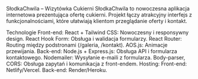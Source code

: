 SłodkaChwila – Wizytówka Cukierni
SłodkaChwila to nowoczesna aplikacja internetowa prezentująca ofertę cukierni. Projekt łączy atrakcyjny interfejs z funkcjonalnościami, które ułatwiają klientom przeglądanie oferty i kontakt.

Technologie
Front-end:
React + Tailwind CSS: Nowoczesny i responsywny design.
React Hook Form: Obsługa i walidacja formularzy.
React Router: Routing między podstronami (/galeria, /kontakt).
AOS.js: Animacje przewijania.
Back-end:
Node.js + Express.js: Obsługa API i formularza kontaktowego.
Nodemailer: Wysyłanie e-maili z formularza.
Body-parser, CORS: Obsługa zapytań i komunikacja z front-endem.
Hosting:
Front-end: Netlify/Vercel.
Back-end: Render/Heroku.
